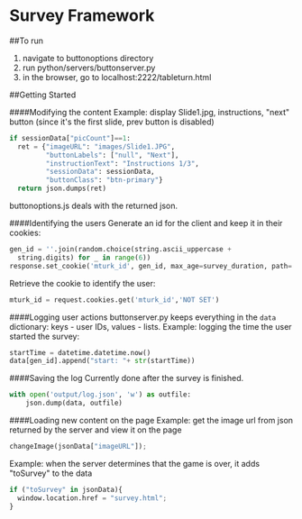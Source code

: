 # Survey Framework

##To run

  1. navigate to buttonoptions directory
  2. run python/servers/buttonserver.py
  3. in the browser, go to localhost:2222/tableturn.html

##Getting Started

####Modifying the content
Example: display Slide1.jpg, instructions, "next" button (since it's the first slide, prev button is disabled)
```python
if sessionData["picCount"]==1:
  ret = {"imageURL": "images/Slide1.JPG",
         "buttonLabels": ["null", "Next"],
         "instructionText": "Instructions 1/3",
         "sessionData": sessionData,
         "buttonClass": "btn-primary"}
  return json.dumps(ret)
```
buttonoptions.js deals with the returned json.


####Identifying the users
Generate an id for the client and keep it in their cookies:
```python
gen_id = ''.join(random.choice(string.ascii_uppercase +
  string.digits) for _ in range(6))
response.set_cookie('mturk_id', gen_id, max_age=survey_duration, path='/')
```
Retrieve the cookie to identify the user:
```python
mturk_id = request.cookies.get('mturk_id','NOT SET')
```


####Logging user actions
buttonserver.py keeps everything in the ``` data ``` dictionary: keys - user IDs, values - lists. 
Example: logging the time the user started the survey:
```python
startTime = datetime.datetime.now()
data[gen_id].append("start: "+ str(startTime))
```


####Saving the log
Currently done after the survey is finished.
```python
with open('output/log.json', 'w') as outfile:
    json.dump(data, outfile)
```

####Loading new content on the page
Example: get the image url from json returned by the server and view it on the page
```python
changeImage(jsonData["imageURL"]);
```
Example: when the server determines that the game is over, it adds "toSurvey" to the data
```python
if ("toSurvey" in jsonData){
  window.location.href = "survey.html";
}
```